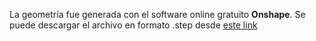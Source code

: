La geometría fue generada con el software online gratuito **Onshape**. 
Se puede descargar el archivo en formato .step desde [este link](https://cad.onshape.com/documents/0aa5e16aa5ecf79ffe00628e/w/097ac0cb551f4c448e337ade/e/b8136df38db1e787394d104c?renderMode=0&uiState=64dcfbc850dd2c7617922045)
